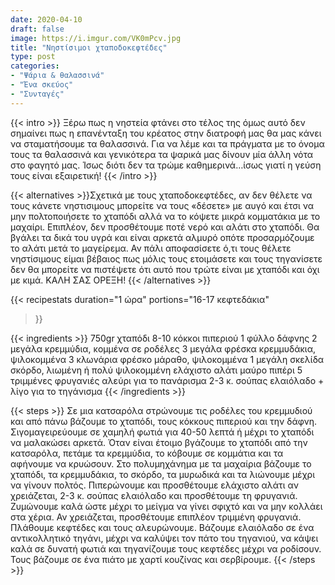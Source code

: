 ```yaml
---
date: 2020-04-10
draft: false
image: https://i.imgur.com/VK0mPcv.jpg
title: "Νηστίσιμοι χταποδοκεφτέδες"
type: post
categories:
- "Ψάρια & θαλασσινά"
- "Ένα σκεύος"
- "Συνταγές"
---
```


{{< intro >}}
Ξέρω πως η νηστεία φτάνει στο τέλος της όμως αυτό δεν σημαίνει πως η επανένταξη του κρέατος στην διατροφή μας θα μας κάνει να σταματήσουμε τα θαλασσινά. Για να λέμε και τα πράγματα με το όνομα τους τα θαλασσινά και γενικότερα τα ψαρικά μας δίνουν μία άλλη νότα στο φαγητό μας. Ίσως διότι δεν τα τρώμε καθημερινά…ίσως γιατί η γεύση τους είναι εξαιρετική!
{{< /intro >}}

{{< alternatives >}}Σχετικά με τους χταποδοκεφτέδες, αν δεν θέλετε να τους κάνετε νηστισιμους μπορείτε να τους «δέσετε» με αυγό και έτσι να μην πολτοποιήσετε το χταπόδι αλλά να το κόψετε μικρά κομματάκια με το μαχαίρι. Επιπλέον, δεν προσθέτουμε ποτέ νερό και αλάτι στο χταπόδι. Θα βγάλει τα δικά του υγρά και είναι αρκετά αλμυρό οπότε προσαρμόζουμε το αλάτι μετά το μαγείρεμα. Αν πάλι αποφασίσετε ό,τι τους θέλετε νηστίσιμους είμαι βέβαιος πως μόλις τους ετοιμάσετε και τους τηγανίσετε δεν θα μπορείτε να πιστέψετε ότι αυτό που τρώτε είναι με χταπόδι και όχι με κιμά. ΚΑΛΗ ΣΑΣ ΟΡΕΞΗ!
{{< /alternatives >}}

{{< recipestats 
    duration="1 ώρα"
    portions="16-17 κεφτεδάκια"
>}}

{{< ingredients >}} 
750gr χταπόδι
8-10 κόκκοι πιπεριού
1 φύλλο δάφνης
2 μεγάλα κρεμμύδια, κομμένα σε ροδέλες
 3 μεγάλα φρέσκα κρεμμυδάκια, ψιλοκομμένα
3 κλωνάρια φρέσκο μάραθο, ψιλοκομμένα
1 μεγάλη σκελίδα σκόρδο, λιωμένη ή πολύ ψιλοκομμένη
ελάχιστο αλάτι
μαύρο πιπέρι
5 τριμμένες φρυγανιές
αλεύρι για το πανάρισμα
2-3 κ. σούπας ελαιόλαδο + λίγο για το τηγάνισμα
{{< /ingredients >}}

{{< steps >}}
Σε μια κατσαρόλα στρώνουμε τις ροδέλες του κρεμμυδιού και από πάνω βάζουμε το χταπόδι, τους κόκκους πιπεριού και την δάφνη.
Σιγομαγειρεύουμε σε χαμηλή φωτιά για 40-50 λεπτά ή μέχρι το χταπόδι να μαλακώσει αρκετά.
Όταν είναι έτοιμο βγάζουμε το χταπόδι από την κατσαρόλα, πετάμε τα κρεμμύδια, το κόβουμε σε κομμάτια και τα αφήνουμε να κρυώσουν.
Στο πολυμηχάνημα με τα μαχαίρια βάζουμε το χταπόδι, τα κρεμμυδάκια, το σκόρδο, τα μυρωδικά και τα λιώνουμε μέχρι να γίνουν πολτός. Πιπερώνουμε και προσθέτουμε ελάχιστο αλάτι αν χρειάζεται, 2-3 κ. σούπας ελαιόλαδο και προσθέτουμε τη φρυγανιά.
Ζυμώνουμε καλά ώστε μέχρι το μείγμα να γίνει σφιχτό και να μην κολλάει στα χέρια. Αν χρειάζεται, προσθέτουμε επιπλέον τριμμένη φρυγανιά.
Πλάθουμε κεφτέδες και τους αλευρώνουμε.
Βάζουμε ελαιόλαδο σε ένα αντικολλητικό τηγάνι, μέχρι να καλύψει τον πάτο του τηγανιού, να κάψει καλά σε δυνατή φωτιά και τηγανίζουμε τους κεφτέδες μέχρι να ροδίσουν.
Τους βάζουμε σε ένα πιάτο με χαρτί κουζίνας και σερβίρουμε.
{{< /steps >}}